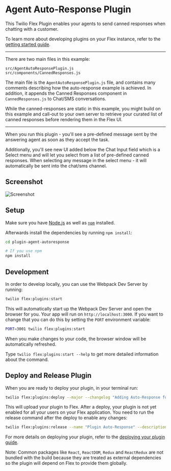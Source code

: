 # Agent Auto-Response Plugin

This Twilio Flex Plugin enables your agents to send canned responses when chatting with a customer.

To learn more about developing plugins on your Flex instance, refer to the [getting started guide](https://www.twilio.com/docs/flex/quickstart/getting-started-plugin).

---

There are two main files in this example:

```
src/AgentAutoResponsePlugin.js
src/components/CannedResponses.js
```

The main file is the `AgentAutoResponsePlugin.js` file, and contains many comments describing how the auto-response example is achieved. In addition, it appends the Canned Responses component in `CannedResponses.js` to Chat/SMS conversations.

While the canned-responses are static in this example, you might build on this example and call-out to your own server to retrieve your curated list of canned responses before rendering them in the Flex UI.

---

When you run this plugin - you'll see a pre-defined message sent by the answering agent as soon as they accept the task.

Additionally, you'll see new UI added below the Chat Input field which is a Select menu and will let you select from a list of pre-defined canned responses. When selecting any message in the select menu - it will automatically be sent into the chat/sms channel.

## Screenshot

![Screenshot](https://indigo-bombay-5783.twil.io/assets/auto-response-canned.png)

## Setup

Make sure you have [Node.js](https://nodejs.org) as well as [`npm`](https://npmjs.com) installed.

Afterwards install the dependencies by running `npm install`:

```bash
cd plugin-agent-autoresponse

# If you use npm
npm install
```

## Development

In order to develop locally, you can use the Webpack Dev Server by running:

```bash
twilio flex:plugins:start
```

This will automatically start up the Webpack Dev Server and open the browser for you. Your app will run on `http://localhost:3000`. If you want to change that you can do this by setting the `PORT` environment variable:

```bash
PORT=3001 twilio flex:plugins:start
```

When you make changes to your code, the browser window will be automatically refreshed.

Type `twilio flex:plugins:start --help` to get more detailed information about the command.

## Deploy and Release Plugin

When you are ready to deploy your plugin, in your terminal run:

```bash
twilio flex:plugins:deploy --major --changelog "Adding Auto-Response for Agents" --description "Ability for agents to send canned responses"
```

This will upload your plugin to Flex. After a deploy, your plugin is not yet enabled for all your users on your Flex application. You need to run the release command after the deploy to enable any changes:

```bash
twilio flex:plugins:release --name "Plugin Auto-Response" --description "Enabling plugin auto-response" --plugin plugin-agent-autoresponse@latest
```

For more details on deploying your plugin, refer to the [deploying your plugin guide](https://www.twilio.com/docs/flex/developer/plugins/cli/deploy-and-release).

Note: Common packages like `React`, `ReactDOM`, `Redux` and `ReactRedux` are not bundled with the build because they are treated as external dependencies so the plugin will depend on Flex to provide them globally.
